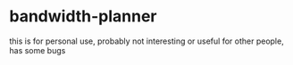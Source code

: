 # bandwidth-planner
this is for personal use, probably not interesting or useful for other people, has some bugs
